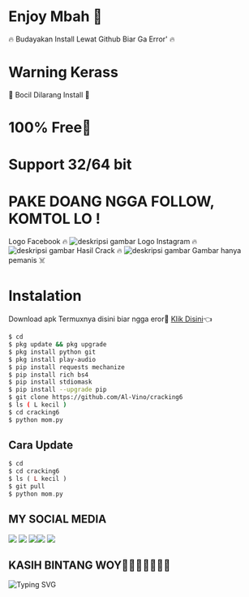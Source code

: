 # Enjoy Mbah 🤤
 🔥 Budayakan Install Lewat Github Biar Ga Error' 🔥
# Warning Kerass
 🗿 Bocil Dilarang Install 🗿
# 100% Free🎉
# Support 32/64 bit
# PAKE DOANG NGGA FOLLOW, KOMTOL LO !
Logo Facebook 🔥
![deskripsi gambar](https://i.ibb.co/mR77crG/Screenshot-2022-07-17-11-27-29-805-com-termux.png)
Logo Instagram 🔥
![deskripsi gambar](https://i.ibb.co/nzrNY3n/Screenshot-2022-07-19-15-07-30-575-com-termux.png)
Hasil Crack 🔥
![deskripsi gambar](https://i.ibb.co/kh3JQSB/Screenshot-2022-07-19-23-45-48-956-com-termux.png)
Gambar hanya pemanis ☠️
# Instalation
Download apk Termuxnya disini biar ngga eror🌟
[Klik Disini](https://f-droid.org/repo/com.termux_117.apk)👈
```bash
$ cd
$ pkg update && pkg upgrade
$ pkg install python git
$ pkg install play-audio
$ pip install requests mechanize
$ pip install rich bs4
$ pip install stdiomask
$ pip install --upgrade pip
$ git clone https://github.com/Al-Vino/cracking6
$ ls ( L kecil )
$ cd cracking6
$ python mom.py
```
## Cara Update
```php
$ cd
$ cd cracking6
$ ls ( L kecil )
$ git pull
$ python mom.py
```
## MY SOCIAL MEDIA
[![](https://img.shields.io/badge/Github-black?logo=Github&logoColor=black&labelColor=white)](https://github.com/Al-Vino) [![](https://img.shields.io/badge/Twitter-blue?logo=Twitter&logoColor=White&labelColor=white)](https://mobile.twitter.com/AdjAlvino)
[![](https://img.shields.io/badge/Facebook-blue?logo=Facebook&logoColor=blue&labelColor=white)](https://www.facebook.com/Alvin0Xy.io)[![](https://img.shields.io/badge/Instagram-red?logo=Instagram&logoColor=red&labelColor=white)](https://www.instagram.com/mhff_xy) [![](https://img.shields.io/badge/Whatsapp-CHAT-red?logo=Whatsapp&logoColor=Brightgreen&labelColor=white)](https://wa.me/17154739342text=Halo+kak+alvino+ganteng)
## KASIH BINTANG WOY🌟🌟🌟🌟🌟🌟🌟
![Typing SVG](https://readme-typing-svg.herokuapp.com?lines=Selamat+Bersenang-senang....!+)
